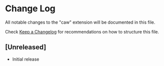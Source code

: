 # Change Log

All notable changes to the "caw" extension will be documented in this file.

Check [Keep a Changelog](http://keepachangelog.com/) for recommendations on how to structure this file.

## [Unreleased]

- Initial release